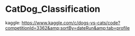 # CatDog_Classification
kaggle: https://www.kaggle.com/c/dogs-vs-cats/code?competitionId=3362&amp;sortBy=dateRun&amp;tab=profile
